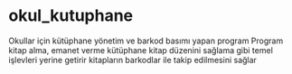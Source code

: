 # okul_kutuphane
Okullar için kütüphane yönetim ve barkod basımı yapan program
Program kitap alma, emanet verme kütüphane kitap düzenini sağlama gibi temel işlevleri yerine getirir kitapların barkodlar ile takip edilmesini sağlar
